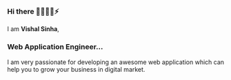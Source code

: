 ### Hi there 👋🤔💬😄⚡
I am __Vishal Sinha__, 
### Web Application Engineer...
I am very passionate for developing an awesome web application which can help you to grow your business in digital market.
<!--
**vishalsinhadev/vishalsinhadev** is a ✨ _special_ ✨ repository because its `README.md` (this file) appears on your GitHub profile.

Here are some ideas to get you started:

 🔭 I’m currently working on an ECommerce Project
 🌱 I’m currently learning ReactJS
 👯 I’m looking to collaborate on Remote Work as a software engineer 
- 🤔 I’m looking for help with ...
- 💬 Ask me about ...
- 📫 How to reach me: ...
- 😄 Pronouns: ...
- ⚡ Fun fact: ...
-->
